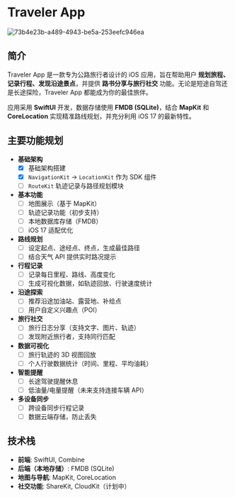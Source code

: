 # Traveler App

![73b4e23b-a489-4943-be5a-253eefc946ea](https://github.com/user-attachments/assets/69e29497-1ea4-487b-b75e-30056bc07dd6)


## 简介
Traveler App 是一款专为公路旅行者设计的 iOS 应用，旨在帮助用户 **规划旅程、记录行程、发现沿途景点**，并提供 **路书分享与旅行社交** 功能。无论是短途自驾还是长途探险，Traveler App 都能成为你的最佳旅伴。

应用采用 **SwiftUI** 开发，数据存储使用 **FMDB (SQLite)**，结合 **MapKit** 和 **CoreLocation** 实现精准路线规划，并充分利用 iOS 17 的最新特性。

## 主要功能规划

- **基础架构**
  - [x] 基础架构搭建
  - [x] `NavigationKit` -> `LocationKit` 作为 SDK 组件
  - [ ] `RouteKit` 轨迹记录与路径规划模块
- **基本功能**
  - [ ] 地图展示（基于 MapKit）
  - [ ] 轨迹记录功能（初步支持）
  - [ ] 本地数据库存储（FMDB）
  - [ ] iOS 17 适配优化
- **路线规划**
  - [ ] 设定起点、途经点、终点，生成最佳路径
  - [ ] 结合天气 API 提供实时路况提示
- **行程记录**
  - [ ] 记录每日里程、路线、高度变化
  - [ ] 生成可视化数据，如轨迹回放、行驶速度统计
- **沿途探索**
  - [ ] 推荐沿途加油站、露营地、补给点
  - [ ] 用户自定义兴趣点（POI）
- **旅行社交**
  - [ ] 旅行日志分享（支持文字、图片、轨迹）
  - [ ] 发现附近旅行者，支持同行匹配
- **数据可视化**
  - [ ] 旅行轨迹的 3D 视图回放
  - [ ] 个人行驶数据统计（时间、里程、平均油耗）
- **智能提醒**
  - [ ] 长途驾驶提醒休息
  - [ ] 低油量/电量提醒（未来支持连接车辆 API）
- **多设备同步**
  - [ ] 跨设备同步行程记录
  - [ ] 数据云端存储，防止丢失

## 技术栈
- **前端**: SwiftUI, Combine
- **后端（本地存储）**: FMDB (SQLite)
- **地图与导航**: MapKit, CoreLocation
- **社交功能**: ShareKit, CloudKit（计划中）


